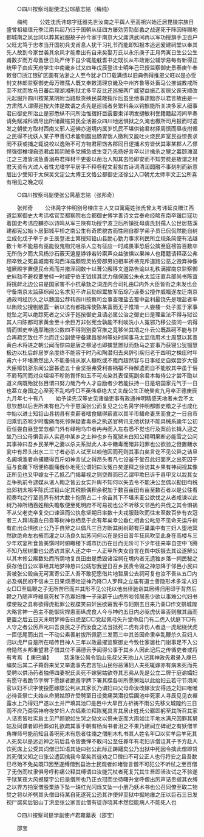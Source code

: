 <!-- { "loadSidebar": true } -->
　　○四川按察司副使沈公琮墓志铭（梅纯） 

　　梅纯 
　　公姓沈氏讳琮字廷器先世汝南之平舆人至高祖兴始迁居毘陵宗族日盛曾祖福值元季江南兵起乃归于国朝从征四方屡効劳勚彭蠡之战遂死于阵因得赐地都城南之凤台冈以葬其冠服故子孙今家于南京大父庸洪武间再以军功授旗手卫百户父旺尤笃于忠孝当开国初兵戈甫息人犹干习礼节而能即知报本追远爰建祠堂以奉其先人故到今家世袭其余风才能辈出有自来矣娶万氏以永乐庚子正月丙寅日生公公生甫数岁而万母蚤世日处严侍下自少辄能躭耆书史既长从布政谢公辅学易每有新得正统甲子由应天府学生中南畿乡试又四年戊辰登进士明年己巳授监察御史景泰庚午奉敕督□浙江银矿区画有法浙之人至今犹才□□载满绩以旧典例得推恩父旺以是亦受封文林郎监察御史母万赠孺人既又奉敕清理京畿及中州齐鲁等处畜马公推诚教戒所至不扰而牧马日蕃后理湖湘刑狱尤多平反比还廵按两广威望益振乙亥居父丧天顺改元起服升四川按某某阴附当路黩货殃民莫敢指斥后虽坐他事逮黜亦以君言故由是一方肃然人谓得廵按大体是故谓之贞先是廵城者务繁科条以钩摭能所关决多家人细事君曰御史所治止是邪悉纵不问所治惟宿奸巨蠧要束详明发擿敏利誉籍籍起河间旱奏请免赋减科谪尽出所储藏镪贷民全活甚众四川地远惧狱之久淹也檄所司月报而时遣发之朝使方取材西南又邪人迎佛亦道境内属岁饥民不堪供输君材择周慎而昼夜拊循之民得不扰妖人某子甲善幻术能刳腹出肠胃惴人徼利又能吐火烧民庐室民益惊畏求罔不获或捕之辄说校以逸殆不可方物君密饬各郡同日逻捕术穷皆伏其辜某郡人乙慓悍强御椎埋自恣君虞其阴贼多党捕急或生变乃先扬好言卒以计擒杀之犍之蟇颐滩温江之三渡皆湍急善溺舟君择材干吏委以凿治人知其去险即安而不知劳费是故谓之材君天资有大过人者性尤嗜学平居手不释卷程文若拟古诗词清润圆融不事刻削而新意层出少受知于太保吴文定公太傅王文恪公都御史泾徐公入□朝尤太师李文正公所喜有相见之晚之叹 

　　○四川按察司副使张公昺墓志铭（张邦奇） 

　　张邦奇 
　　公讳昺字仲明别号楝庄主人又曰寓庵姓张氏曾太考讳延良赠江西道监察御史大考讳楷官至都察院右佥都御史愽学善诗文尝奉命经略东南卒镵巨寇功着国史考讳应麟亦以诗鸣从军三陜有功授宁波卫后所镇抚母虞氏封孺人公世居慈溪建都宪公始卜居鄞城平桥之南公生有奇质貌古而性刚自郡学弟子员巳侃侃然能自树立成化戊子举于乡壬辰登进士第授知铅山县励心勤力事求利民所立规条简便有法越数十年不能易有巫能役鬼物咒咀杀人立有征应一时咸畏事恐后公擒至庭榜笞百数卒无所伤夕而大风杨沙石蔽天遶屋铮铮若铃索声众益骇惧以果神人也籍籍请释巫公弗顾卒致之死县城南有沟西洋庙颇现灵恠旁郡男妇相率祈祷充斥道路公恶之毁弃神像墟厥殿宇置便民仓焉而并撤淫祠数十以葺公廨移文道路告谕以礼秩满擢南京监察御史紏劾不避权要誉倾一时威宁伯王钺挟其武力偕保国公朱永太监汪直兵部尚书陈谊将挑衅北边公曰是国家害不小抗章劾之词连内合司礼由□内外大臣皆衔之未发也会守备南京太监薛琮闻公名求见不许且劾琮鬻放军伍琮乃诬奏公擅作威福遂左迁南京通政司经历久之以魏国公荐转四川按察司佥事查理盐去蜀中盐利最饶先是理盐者率以贿败公搜剔敝蠧一新以法有都指挥使陈某富而无子惟壻一人尝楼一处子匿于家事觉坠之河以绝踪死者之父诉于廵按御史且请必属公治之御史曰是理盐法不得与狱讼其人曰陈都司家黄金至十余巨万非张宪佥孰能不利啖洗小人冤邪乃移公按问一讯得情而御史卒通厚贿挠公数四不得则别委官推之竟移坐其壻之仆云公既磊砢不能与世合再疏乞致仕不允而迁公副使守备建昌黎州等处时同事马太监信用术士周慧以其善黄白术将进之朝公闻而惊曰是唐之柳泌也即擒慧置狱而劾马之妄事乃获寝公犹锢慧极边以杜后衅居岁余度终不能容于时乃和陶潜归去来辞引疾归老于四明之楝庄时年甫六十环堵萧然出入不能备骑从家人糠籺或不赡而超然容与日事经史自娱尝岁大侵大臣赈饥浙东闻公窭甚遗五十金坚拒弗受利害祸福不待解遣而自不能胶其中虽于俗不屑苟同而对众坦坦不畛防胷怀如玉不可点染其表侄宪副余君本每侍公才尝不勖以道义病既殆犹张目谓曰努力哉乃今人才自励者少若能扶持一日是培国家元气于一日也葢立身国之心至死不乱呜呼□不英伟卓绝大丈夫哉公生正统癸亥九月卒正德庚辰九月年七十有八 
　　始予读先汉等史见诸循吏事有政通神明精感天地者未尝不太息钦想以后世所未有也乃今于慈溪张公而复见之公名昺字仲明都御史楷之子也成化中始以进士知铅山县初县有卖薪者嗜食鳝得薪直以其半市鳝命妻烹而食之一日自市归乘饥恣啖少时腹痛而死邻保疑妻毒杀之执送官栲讯无他状狱不能具械系踰年公初莅任尝白昼登堂忽都门外有绿袍乌巾者冉冉而入左右悉不觉也行及案前长揖入迎之坐乃曰公母惧吾非人实邑中某乡之土神也乡有冤狱未白知公精明果断必能雪之公问其事神曰吾乡民某甲之妻以杀夫系狱此人本中鳝毒而殂非妇罪也公欲验之但置鳝水瓮中有昂头出水二三寸者必杀人试烹以啖他囚而死则其事白矣言讫不见公异之诘旦名阖境渔者命捕鳝得百斤如神言试之得昂头者凡七设釜于堂召此妇面烹之出死囚于庭与食纔下咽便称腹痛俄仆地死公谓妇曰汝冤白矣遂释之徐访其乡果有神祠视其像正所见也又甲嫁女于乙抵乙门揭幕视之则空舆而巳乙谓甲欺巳诉于县甲又以戕其女互争执前令逮媒从诸人鞫之皆云女实升舆不知何以失去令不能决公至偶以勘田均税出郊初太祖平陈氏过铅山定其税额偶积余税加于数百亩田有亩至数石者以是公往看视奏均之行至邑界有树大数十抱荫占二十余亩其下不堪禾麦公欲伐之从者咸谏以此树乃神所栖百姓稍失瞻敬便至死明府不可易视也公不听移文邻邑约共伐之其令惧祸不从父老吏卒复交口谏沮而公执愈坚期日率数十夫戎服鼓吹而往末至数百步有衣冠者三人拜谒道左曰吾等树神也栖息于此有年矣幸公垂仁相舍公叱忽不见命夫运斤树有血出众惧欲止公乃手自斧之以倡凡三日方断其树树颠有巨巢巢中有三妇人堕地冥然欲绝命左右掖而灌之以汤良久始苏问何以在是妇曰昔年狂风吹至此身在高楼与三少年欢宴所食皆美馔时时俯瞰楼下城市历历在目而无阶可下少年往来率自空中飞腾不知乃居树巢也公悉访其家人还之中一人正甲所失女自言在舆中妖摄去其讼遂解公以其木修公廨数处而所荫地复良田由是悉毁诸淫祠在境内者无遗独乡落一祠民秘之获存他日公以事经其地梦神恳曰公姑恕我翌日召乡民责令毁之神忽降于邻邑小民曰吾被张公毁庙无可寓寄公正人吾不敢犯愿借片地暂居公去祠可复也汝不吾从五□内必及祸民初不信未三日果烦懑吐逆神乃降□人罗拜之立庙有道士善隐形术多淫人妇女□□至扁鞭之子无所苦巳而并其形不见公托以他出径驰诣其居缚归用印于背然后鞭之乃随声呼皥竟死杖下邑寡妇惟一子采薪于山虎所啖邻居恶少欲以事难公代妇书牒使投之县称欲得虎抵罪公视牒笑曰奸民欲窘我乎与妇期五日来乃斋□作文祭城隍大略言神一邑主不能御灾捍患而纵虎食人今与神约五日内必驱虎伏辜否则撤其庙而更置之后五日天未明梦神告曰虎至□□党起佩弓矢升堂命启门有二虎入伏庭下□有人守之者公厉声叱曰吾良民之子而汝食之法当抵死二虎有非伤人者退一虎起绕伏虎一匝低尾而出其一不动公素善射拔所佩箭三发而三中其首因命隶卒乱鞭杀久召妇人归以虎尸自是所在喧传目神人三年以政最擢监察御史今致仕家居杜门谢事足不入公府隐然乡邦重望君子惜其位不满德云予闻得公事于其乡人因此记后之传循吏者或将有考焉 
【 庚巳编】 
　　慈溪张公昺令铅山先叔父天池山人记其神政先君录入庚巳编矣后其二子蕣蔚来吴又举逸事先君言铅山民俗恶薄妇人夫死辄嫁亦有病未死而先受聘以供汤药者独傅四妻祝氏夫死不嫁舅姑欲夺其志弗从先是公立二牌于庭谕孀妇有愿守者跪节字牌下愿嫁者跪羞字牌下署其牒各听所愿舅姑以此绐妇云若守节须闻官以妇不识字使投愿嫁牒公判从其家长乃谓妇曰父母命汝改嫁汝安得违之妇曰唯唯必待吾祭亡夫始从命舅姑即许受聘至日设奠痛哭潜投后圃池中死家人寻辰见见衣裾露水上乃得妇尸遂以土并尸填其池□是邑中大旱百方祈祷不雨公先移文城隍约三日雨不应乃斋宿神府夜梦妇人衣缟素泣拜陈冤具言其居止姓氏公寤即躬至其所召其家人诘责皆吐实启土见尸颜貌如生哭之恸文以祭未讫而大雨如注平地水满尺因罪其舅姑及同谋者即殓葬如礼欲疏其事于朝有杨尚书者沮之不果乃建祠立碑祀之有妖僧羊角禅师号能前知且善呪死术有怨者往赂之僧削木札书其人姓名年□以实羊后羊死其人死矣以是远近神之前后县令皆畏惮不敢问公至任朞年有老妇诉僧诅其子予方赴人饮死席上公受其词僧巳知语其徒曰张公此际正踌躇矣公乃出狱中死因令擒此僧即贷其死僧又知之曰张公遣囚擒我今至矣其徒劝之□僧曰不可公正人也行将安之且吾数巳尽殆不免矣既□因至遂缚僧到县治士民观者如堵皆言僧不可犯公不听杖之至百僧了无伤而杖隶俱号呼称痛公释其缚谓曰汝能咒杖者死复咒其生吾即活汝试之不验遂于狱某夜大风撼屋宇公曰是僧所也乃正衣冠而坐待曙升堂呼僧出厉声诘贵禠其衣缚之以界方拍案僧股栗胁下坠一珠红光闪烁又坠一小册乃妖术书也公召同僚至取二物焚之将以斧劈其头僧曰待某自死遂死公恐其诈使舁至狱中掘地瘗之压以巨石三日发视尸腐矣后铅山丁洪至张公家言此僧有徒亦晓其术然但能病人不能死人也 

　　○四川按察司提学副使卢君雍墓表（邵宝） 

　　邵宝 
